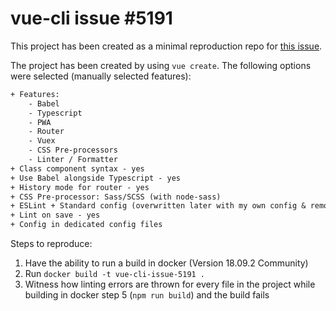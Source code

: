# vue-cli issue #5191

This project has been created as a minimal reproduction repo for [this issue](https://github.com/vuejs/vue-cli/issues/5191).

The project has been created by using `vue create`.
The following options were selected (manually selected features):

```txt
+ Features:
    - Babel
    - Typescript
    - PWA
    - Router
    - Vuex
    - CSS Pre-processors
    - Linter / Formatter
+ Class component syntax - yes
+ Use Babel alongside Typescript - yes
+ History mode for router - yes
+ CSS Pre-processor: Sass/SCSS (with node-sass)
+ ESLint + Standard config (overwritten later with my own config & removed rules to reduce clutter)
+ Lint on save - yes
+ Config in dedicated config files
```

Steps to reproduce:

1. Have the ability to run a build in docker (Version 18.09.2 Community)
2. Run `docker build -t vue-cli-issue-5191 .`
3. Witness how linting errors are thrown for every file in the project while building in docker step 5 (`npm run build`) and the build fails
